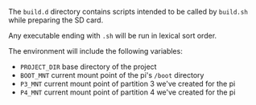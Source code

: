 The `build.d` directory contains scripts intended to be called
by `build.sh` while preparing the SD card.

Any executable ending with `.sh` will be run in lexical sort order.

The environment will include the following variables:
- `PROJECT_DIR` base directory of the project
- `BOOT_MNT` current mount point of the pi's `/boot` directory
- `P3_MNT` current mount point of partition 3 we've created for the pi
- `P4_MNT` current mount point of partition 4 we've created for the pi
